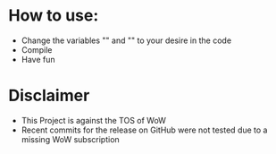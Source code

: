 # How to use:
- Change the variables "" and "" to your desire in the code
- Compile
- Have fun

# Disclaimer
- This Project is against the TOS of WoW
- Recent commits for the release on GitHub were not tested due to a missing WoW subscription
